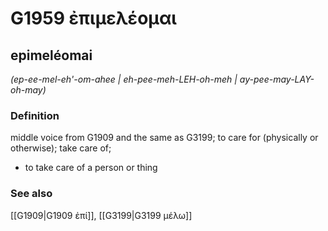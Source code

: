 # G1959 ἐπιμελέομαι

## epimeléomai

_(ep-ee-mel-eh'-om-ahee | eh-pee-meh-LEH-oh-meh | ay-pee-may-LAY-oh-may)_

### Definition

middle voice from G1909 and the same as G3199; to care for (physically or otherwise); take care of; 

- to take care of a person or thing

### See also

[[G1909|G1909 ἐπί]], [[G3199|G3199 μέλω]]
